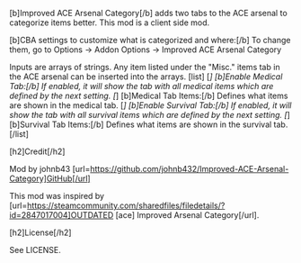 [b]Improved ACE Arsenal Category[/b] adds two tabs to the ACE arsenal to categorize items better. This mod is a client side mod.

[b]CBA settings to customize what is categorized and where:[/b] To change them, go to Options -> Addon Options -> Improved ACE Arsenal Category

Inputs are arrays of strings. Any item listed under the "Misc." items tab in the ACE arsenal can be inserted into the arrays.
[list]
[*] [b]Enable Medical Tab:[/b] If enabled, it will show the tab with all medical items which are defined by the next setting.
[*] [b]Medical Tab Items:[/b] Defines what items are shown in the medical tab.
[*] [b]Enable Survival Tab:[/b] If enabled, it will show the tab with all survival items which are defined by the next setting.
[*] [b]Survival Tab Items:[/b] Defines what items are shown in the survival tab.
[/list]

[h2]Credit[/h2]

Mod by johnb43
[url=https://github.com/johnb432/Improved-ACE-Arsenal-Category]GitHub[/url]

This mod was inspired by [url=https://steamcommunity.com/sharedfiles/filedetails/?id=2847017004]OUTDATED [ace] Improved Arsenal Category[/url].

[h2]License[/h2]

See LICENSE.
